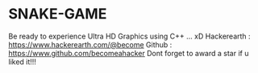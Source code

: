 # SNAKE-GAME
Be ready to experience Ultra HD Graphics using C++ ... xD
Hackerearth : https://www.hackerearth.com/@become
Github : https://www.github.com/becomeahacker
Dont forget to award a star if u liked it!!!
